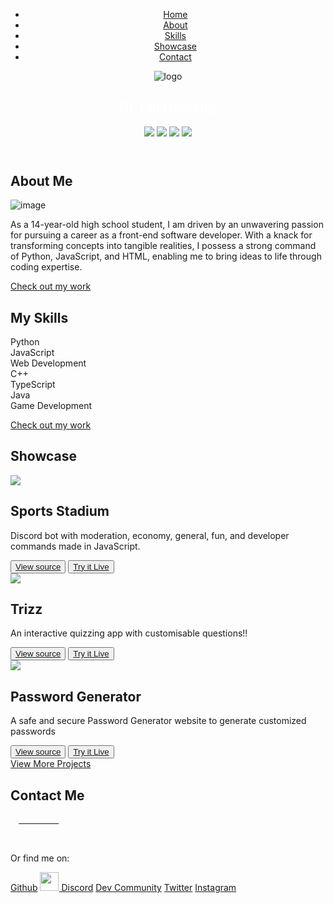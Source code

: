 <head>
    <script src="https://kit.fontawesome.com/1f499f2abd.js" crossorigin="anonymous"></script>
    <meta charset="UTF-8" />
    <meta http-equiv="X-UA-Compatible" content="IE=edge" />
    <meta name="viewport" content="width=device-width, initial-scale=1.0" />
    <title>Hemang Yadav (Zemerik)</title>
    <meta content="hemang yadav, Hemang Yadav, Hemang yadav, hemang, zemerik, Zemerik, zemerikY, Hemang Yadav Coder, hemang yadav coder, Hemang Yadav coder, Hemang yadav coder" name="keywords">
    <meta content="Hemang Yadav (oyepriyansh)" name="author">
    <meta content='Hemang Yadav is a young & passionate developer based in Australia, known by the name Zemerik on the internet' name="description">
    <meta content='Hemang Yadav is a young & passionate developer based in Australia, known by the name Zemerik on the internet' property="og:description">
    <link rel="stylesheet" href="style.css" />
    <link rel = "icon" href = "assests/favicon.png" class = "favicon">
    <script src="https://kit.fontawesome.com/66aa7c98b3.js" crossorigin="anonymous"></script>
    <script src="https://code.jquery.com/jquery-3.6.0.min.js"
      integrity="sha256-/xUj+3OJU5yExlq6GSYGSHk7tPXikynS7ogEvDej/m4=" crossorigin="anonymous"></script>
  </head>
  
  
  <body>
    <header class="header">
      <nav class="navbar">
        <div class="navbar-container container">
          <div>
          </div>
          <ul class="menu-items">
            <li><a href="#home">Home</a></li> 
            <li><a href="#about">About</a></li>
            <li><a href="#about">Skills</a></li>
            <li><a href="#my-works">Showcase</a></li>
            <li><a href="#contact-me">Contact</a></li>
          </ul>
        </div>
      </nav>
      <section id = "home">
      <div class="home-content" id="home-page">
        <div class="name">
           <img src = "assests/zemerik.png" alt = "logo" class = "logo">  
          <h1><font color = "#FFFFFF"><span>Hi, I'm Hemang</span></font></h1>
        </div>
        <a href = "https://discord.com/users/1018816958587748383"><img src = "assests/discord.png" class = "discord"></a>
        <a href = "https://github.com/Zemerik"><img src = "assests/github.png" class = "github"></a>
        <a href = "https://twitter.com/zemerikY"><img src = "assests/x.png" class = "x"></a>
        <a href = "mailto: zemerikY@gmail.com"><img src = "assests/mail.png" class = "mail"></a>
        <div class="angle-down-icon">
          <a href="#about"><i class="fas fa-angle-down"></i></a>
        </div>
      </div>
    </header>
    </section>
    <section class="about-me" id="about">
      <div class="container">
        <div class="about-content">
          <div class="left-content">
            <div>
              <h1 class="about-heading">About Me</h1>
            </div>
            <img src="assests/Hemang.png" alt="image" />
            <p size = "-1">
              As a 14-year-old high school student, I am driven by an unwavering passion for 
              pursuing a career as a front-end software developer. With a knack for 
              transforming concepts into tangible realities, I possess a strong command of 
              Python, JavaScript, and HTML, enabling me to bring ideas to life through coding 
              expertise.
            </p>
            <div class="work-arrow">
              <p>
                <a href="#my-works">Check out my work <i class="fas fa-arrow-down"></i></a>
              </p>
            </div>
          </div>
          <div class="skills">
            <div class="right-content">
              <div>
                <h1 class="skills-heading">My Skills</h1>
              </div>
              <div class="skills-bar">
                <div class="bar">
                  <div class="info">
                    <span>Python</span>
                  </div>
                  <div class="progress-line"><span class="html"></span></div>
                  <div class="bar">
                    <div class="info">
                      <span>JavaScript</span>
                    </div>
                    <div class="progress-line"><span class="css"></span></div>
                    <div class="bar">
                      <div class="info">
                        <span>Web Development</span>
                      </div>
                      <div class="progress-line"><span class="bootstrap"></span></div>
                      <div class="bar">
                        <div class="info">
                          <span>C++</span>
                        </div>
                        <div class="progress-line"><span class="cplus"></span></div>
                      <div class="bar">
                        <div class="info">
                          <span>TypeScript</span>
                        </div>
                        <div class="progress-line"><span class="javascript"></span></div>
                        <div class = "bar">
                          <div class = "info">
                            <span>Java</span>
                          </div>
                        <div class="progress-line"><span class = "java"></span></div>
                        <div class="bar">
                          <div class="info">
                            <span>Game Development</span>
                          </div>
                          <div class="progress-line"><span class="c"></span></div>
                        </div>
                      </div>
                    </div>
                  </div>
                </div>
              </div>
              <div class="work-arrow-2">
                <p>
                  <a href="#my-works">Check out my work <i class="fas fa-arrow-down"></i></a>
                </p>
              </div>
            </div>
          </div>
        </div>
      </div>
    </section>
    <section id="my-works">
      <div class="portfolio">
        <div class="proj-heading">
          <h1>Showcase</h1>
        </div>
        <div class="portfolio-content container">
<div class="proj-1">
            <img src="assests/sports-stadium.png">
            <div class="proj1-details">
              <i class="fab fa-js"></i>
              <h2>Sports Stadium</h2>
              <p>Discord bot with moderation, economy, general, fun, and developer commands made in 
                JavaScript.
              </p>
              <button><a href="https://github.com/Zemerik/Sports-Stadium" target="blank">View source <i
                    class="fas fa-external-link-alt"></i></a>
              </button>
              <button><a href="https://discord.com/oauth2/authorize?client_id=1119542429201211432&permissions=1942130601207&scope=bot" target="blank">Try it Live <i
                    class="fas fa-external-link-alt"></i></a>
              </button>
            </div>
          </div>
<div class="proj-3">
            <img src = "assests/Trizz.png">
            <div class = "proj3-details">
              <i class="fab fa-js"></i>
              <i class="fab fa-css3-alt"></i>
              <i class="fab fa-html5"></i>
              <h2>Trizz</h2>
              <p>An interactive quizzing app with customisable questions!!</p>
              <button><a href = "https://github.com/Zemerik/Trizz" target = "blank">View source <i class = "fas fa-external-link-alt"></i></a>
              </button>
              <button><a href = "https://zemerik.github.io/Trizz/" target="_blank">Try it Live <i class = "fa fa-external-link-alt"></i></a>
              </button>
            </div>
          </div>
  <div class="proj-2">
            <img src="assests/PasswordGenerator.jpg">
            <div class="proj2-details">
              <i class="fab fa-html5"></i>
              <i class="fab fa-css3-alt"></i>
              <i class="fab fa-js"></i>
              <h2>Password Generator</h2>
              <p>A safe and secure Password Generator website to generate customized passwords</p>
              <button><a href="https://github.com/Zemerik/Password-Generator" target="blank">View source <i
                    class="fas fa-external-link-alt"></i></a>
              </button>
              <button><a href="https://zemerik.github.io/Password-Generator/" target="blank">Try it Live <i
                    class="fas fa-external-link-alt"></i></a>
              </button>
            </div>
  </div>
          <div class="more-work">
            <a href="https://github.com/Zemerik?tab=repositories" target="blank">View More Projects</a>
          </div>
        </div>
      </div>
    </section>
    <div class="contact" id="contact-me">
      <div class="container">
        <div class="contact-content">
          <h2>Contact Me</h2>
          <p><font color = "#FFFFFF">> <a href = "mailto: zemerikY@gmail.com"><font color = "#FFFFFF">Email Me </font></a> <</font></p>
          <br>
          <p class="links">Or find me on:</p>
          <a href="https://github.com/Zemerik" target="blank"><i class="fab fa-github"></i> Github</a>
          <a href="https://discord.com/users/1018816958587748383" target="blank"><img src = "assests/discordIcon.png" class = "discordicon" style = "height: 30px; width: 30px"> Discord</a>
          <a href="https://dev.to/zemerik" target="blank"><i class="fab fa-dev"></i> Dev Community</a>
          <a href="https://twitter.com/zemerikY" target="blank"><i class="fab fa-twitter"></i> Twitter</a>
          <a href="https://www.instagram.com/zemerik_69_" target="blank"><i class="fab fa-instagram"></i> Instagram</a>
        </div>
      </div>
    </div>
    <!-- JAVASCRIPT -->
    <script src="app.js"></script>
    <script src="https://ajax.googleapis.com/ajax/libs/jquery/3.3.1/jquery.min.js"></script>
  </body>
  
  
  </html>
  

